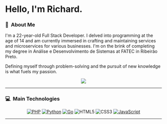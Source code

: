 # Hello, I'm Richard.

### 💫 &nbsp;About Me

I'm a 22-year-old Full Stack Developer. I delved into programming at the age of 14 and am currently immersed in crafting and maintaining services and microservices for various businesses. I'm on the brink of completing my degree in Análise e Desenvolvimento de Sistemas at FATEC in Ribeirão Preto.

Defining myself through problem-solving and the pursuit of new knowledge is what fuels my passion.

<p align="center">
    <a href="mailto:richardpuga2002@gmail.com?subject=Hello%Richard%Puga">
        <img src="https://img.shields.io/badge/gmail-%23D14836.svg?&style=for-the-badge&logo=gmail&logoColor=white" />
    </a>
</p>

---

### 💻 &nbsp;Main Technologies

<p align="center">
    <a href="https://www.php.net/"><img src="https://img.shields.io/badge/PHP-777BB4.svg?&style=flat&logo=php&logoColor=white" alt="PHP" /></a>
    <a href="https://www.python.org/"><img src="https://img.shields.io/badge/Python-3776AB.svg?&style=flat&logo=python&logoColor=white" alt="Python" /></a>
    <a href="https://go.dev/"><img src="https://img.shields.io/badge/Go-00ADD8.svg?&style=flat&logo=go&logoColor=white" alt="Go" /></a>
    <img src="https://img.shields.io/badge/HTML5-E34F26.svg?&style=flat&logo=html5&logoColor=white" alt="HTML5" />
    <img src="https://img.shields.io/badge/CSS3-1572B6.svg?&style=flat&logo=css3&logoColor=white" alt="CSS3" />
    <a href="https://developer.mozilla.org/en-US/docs/Learn/JavaScript/"><img src="https://img.shields.io/badge/JavaScript-F7DF1E.svg?&style=flat&logo=javascript&logoColor=black" alt="JavaScript" /></a>
</p>

---
